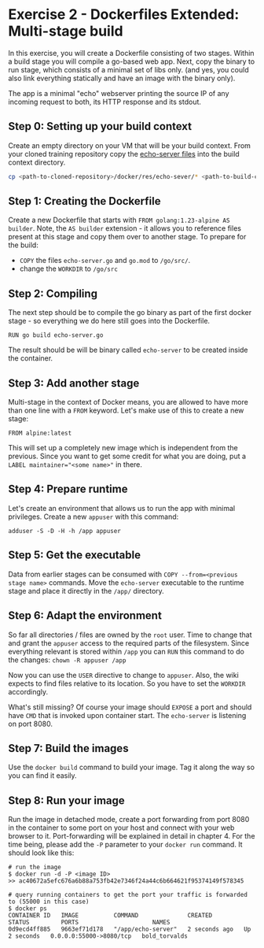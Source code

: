 # Exercise 2 - Dockerfiles Extended: Multi-stage build

In this exercise, you will create a Dockerfile consisting of two stages. Within a build stage you will compile a go-based web app. Next, copy the binary to run stage, which consists of a minimal set of libs only. (and yes, you could also link everything statically and have an image with the binary only).

The app is a minimal "echo" webserver printing the source IP of any incoming request to both, its HTTP response and its stdout.

## Step 0: Setting up your build context

Create an empty directory on your VM that will be your build context. From your cloned training repository copy the [echo-server files](./res/echo-server) into the build context directory.

```bash
cp <path-to-cloned-repository>/docker/res/echo-sever/* <path-to-build-context-directory>
```

## Step 1: Creating the Dockerfile

Create a new Dockerfile that starts with `FROM golang:1.23-alpine AS builder`. Note, the `AS builder` extension - it allows you to reference files present at this stage and copy them over to another stage.
To prepare for the build:
- `COPY` the files `echo-server.go` and `go.mod` to `/go/src/`.
- change the `WORKDIR` to `/go/src`

## Step 2: Compiling

The next step should be to compile the go binary as part of the first docker stage - so everything we do here still goes into the Dockerfile.

`RUN go build echo-server.go`

The result should be will be binary called `echo-server` to be created inside the container.

## Step 3: Add another stage

Multi-stage in the context of Docker means, you are allowed to have more than one line with a `FROM` keyword. Let's make use of this to create a new stage:

`FROM alpine:latest`

This will set up a completely new image which is independent from the previous. Since you want to get some credit for what you are doing, put a `LABEL maintainer="<some name>"` in there.

## Step 4: Prepare runtime

Let's create an environment that allows us to run the app with minimal privileges. Create a new `appuser` with this command:

`adduser -S -D -H -h /app appuser`

## Step 5: Get the executable

Data from earlier stages can be consumed with `COPY --from=<previous stage name>` commands. Move the `echo-server` executable to the runtime stage and place it directly in the `/app/` directory.

## Step 6: Adapt the environment

So far all directories / files are owned by the `root` user. Time to change that and grant the `appuser` access to the required parts of the filesystem. Since everything relevant is stored within `/app` you can `RUN` this command to do the changes: `chown -R appuser /app`

Now you can use the `USER` directive to change to `appuser`. Also, the wiki expects to find files relative to its location. So you have to set the `WORKDIR` accordingly.

What's still missing? Of course your image should `EXPOSE` a port and should have `CMD` that is invoked upon container start.
The `echo-server` is listening on port 8080.

## Step 7: Build the images

Use the `docker build` command to build your image. Tag it along the way so you can find it easily.

## Step 8: Run your image

Run the image in detached mode, create a port forwarding from port 8080 in the container to some port on your host and connect with your web browser to it. Port-forwarding will be explained in detail in chapter 4. For the time being, please add the `-P` parameter to your `docker run` command. It should look like this:

```shell
# run the image
$ docker run -d -P <image ID>
>> ac40672a5efc676a6b88a753fb42e7346f24a44c6b664621f95374149f578345

# query running containers to get the port your traffic is forwarded to (55000 in this case)
$ docker ps
CONTAINER ID   IMAGE          COMMAND              CREATED         STATUS         PORTS                     NAMES
0d9ecd4ff885   9663ef71d178   "/app/echo-server"   2 seconds ago   Up 2 seconds   0.0.0.0:55000->8080/tcp   bold_torvalds
```
